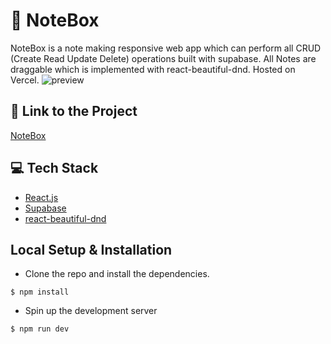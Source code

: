 # :notebook: NoteBox
NoteBox is a note making responsive web app which can perform all CRUD (Create Read Update Delete) operations built with supabase. All Notes are draggable which is implemented with react-beautiful-dnd. Hosted on Vercel.
![preview](../src/assets/preview.png)

## :link: Link to the Project
[NoteBox](https://note-box.vercel.app/)

## :computer: Tech Stack
* [React.js](https://reactjs.org/)
* [Supabase](https://supabase.com/)
* [react-beautiful-dnd](https://github.com/atlassian/react-beautiful-dnd)

## Local Setup & Installation
* Clone the repo and install the dependencies.
```
$ npm install
```
* Spin up the development server
```
$ npm run dev
```
